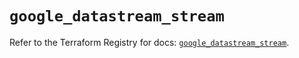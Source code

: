 # `google_datastream_stream`

Refer to the Terraform Registry for docs: [`google_datastream_stream`](https://registry.terraform.io/providers/hashicorp/google/6.42.0/docs/resources/datastream_stream).
